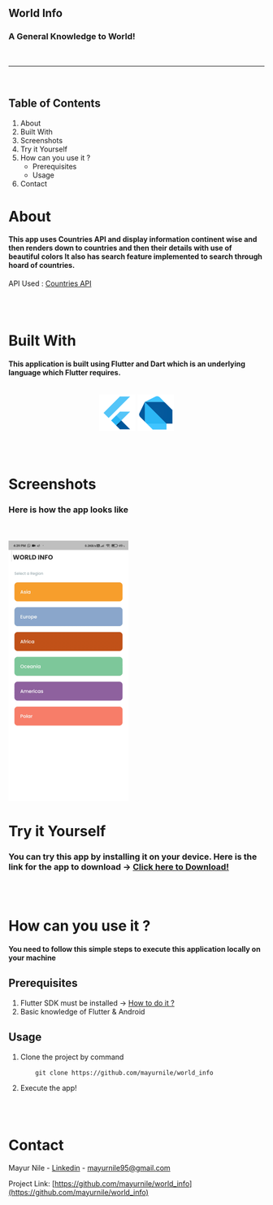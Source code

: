 ## World Info
### A General Knowledge to World!

<div><br></div>

---

<div><br></div>

## Table of Contents
1.  About
1.  Built With
1.  Screenshots
1.  Try it Yourself 
1.  How can you use it ?
    - Prerequisites
    - Usage
1. Contact


# About
#### This app uses Countries API and display information continent wise and then renders down to countries and then their details with use of beautiful colors It also has search feature implemented to search through hoard of countries.

API Used : [Countries API]("https://restcountries.eu/)

<div><br><br></div>

# Built With
#### This application is built using Flutter and Dart which is an underlying language which Flutter requires.

<div align="center" display="block">
<br>
<img align="center" alt="Flutter" style="object-fit: contain;" width="72px" height="72px" src="https://raw.githubusercontent.com/github/explore/80688e429a7d4ef2fca1e82350fe8e3517d3494d/topics/flutter/flutter.png" />

<img align="center" alt="Visual Studio Code" style="object-fit: contain;" width="72px" height="72px" src="https://raw.githubusercontent.com/github/explore/80688e429a7d4ef2fca1e82350fe8e3517d3494d/topics/dart/dart.png" />

</div>

<br><br></div>

# Screenshots
### Here is how the app looks like

<br><br>
<img src="assets/media/animation.gif">

# Try it Yourself
### You can try this app by installing it on your device. Here is the link for the app to download -> [Click here to Download!](https://drive.google.com/file/d/1uxswBDig8Es9xK20Jatjo2Vjy_ZTL3OM/view?usp=sharing)
<br><br>

# How can you use it ?
#### You need to follow this simple steps to execute this application locally on your machine

## Prerequisites
1. Flutter SDK must be installed -> [How to do it ?](https://flutter.dev/docs/get-started/install)
1. Basic knowledge of Flutter & Android


## Usage
1. Clone the project by command
    ```
        git clone https://github.com/mayurnile/world_info
    ```
1.  Execute the app!

<div><br><br></div>

# Contact
Mayur Nile - [Linkedin](https://www.linkedin.com/in/mayurnile/) - mayurnile95@gmail.com

Project Link: [https://github.com/mayurnile/world_info](https://github.com/mayurnile/world_info)